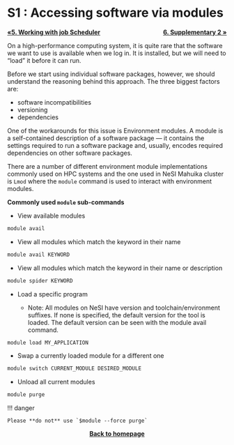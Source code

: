 # S1 : Accessing software via modules

<p style="text-align:left;">
    <b><a class="btn" href="https://genomicsaotearoa.github.io/Workshop-Bash_Scripting_And_HPC_Job_Scheduler/workshop_material/5_working_with_job_scheduler.html" style="background: var(--bs-green);font-weight:bold">&laquo;5. Working with job Scheduler</a></b>
    <span style="float:right;">
    <b><a class="btn" href="https://genomicsaotearoa.github.io/Workshop-Bash_Scripting_And_HPC_Job_Scheduler/workshop_material/7_supplementary_2.html" style="background: var(--bs-green);font-weight:bold">6. Supplementary 2  &raquo;</a></b>
    </span>
</p>

On a high-performance computing system, it is quite rare that the software we want to use is available when we log in. It is installed, but we will need to “load” it before it can run.

Before we start using individual software packages, however, we should understand the reasoning behind this approach. The three biggest factors are:

* software incompatibilities
* versioning
* dependencies

One of the workarounds for this issue is Environment modules. A module is a self-contained description of a software package — it contains the settings required to run a software package and, usually, encodes required dependencies on other software packages.

There are a number of different environment module implementations commonly used on HPC systems and the one used in NeSI Mahuika cluster is `Lmod` where the `module` command is used to interact with environment modules.

**Commonly used `module` sub-commands**

* View available modules
```bash
module avail
```

* View all modules which match the keyword in their name
```bash
module avail KEYWORD
```

* View all modules which match the keyword in their name or description
```bash
module spider KEYWORD
```
* Load a specific program

    - Note: All modules on NeSI have version and toolchain/environment suffixes. If none is specified, the default version for the tool is loaded. The default version can be seen with the module avail command.

```bash
module load MY_APPLICATION
```
* Swap a currently loaded module for a different one

```bash
module switch CURRENT_MODULE DESIRED_MODULE
```

* Unload all current modules

```bash
module purge
```
!!! danger 

    Please **do not** use `$module --force purge`



<p align="center"><b><a href="https://genomicsaotearoa.github.io/Workshop-Bash_Scripting_And_HPC_Job_Scheduler/">Back to homepage</a></b></p>